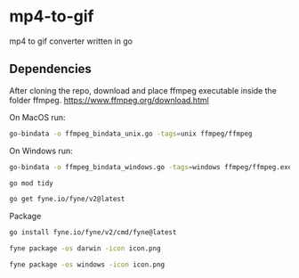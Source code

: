 # mp4-to-gif
mp4 to gif converter written in go


## Dependencies
After cloning the repo, download and place ffmpeg executable inside the folder ffmpeg.
https://www.ffmpeg.org/download.html

On MacOS run:
```bash
go-bindata -o ffmpeg_bindata_unix.go -tags=unix ffmpeg/ffmpeg
```
On Windows run:
```bash
go-bindata -o ffmpeg_bindata_windows.go -tags=windows ffmpeg/ffmpeg.exe
```
```bash
go mod tidy
```
```bash
go get fyne.io/fyne/v2@latest
```

Package
```bash
go install fyne.io/fyne/v2/cmd/fyne@latest
```
```bash
fyne package -os darwin -icon icon.png
```
```bash
fyne package -os windows -icon icon.png
```

